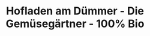 ---
title: "Hofladen am Dümmer - Die Gemüsegärtner - 100% Bio"
url: /huede/hofladen-am-duemmer-die-gemuesegaertner-100-bio/
shop: Supermarkt
---